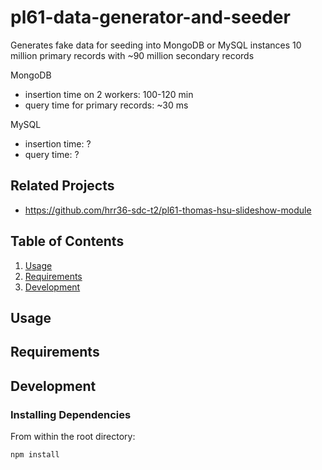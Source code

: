 # pl61-data-generator-and-seeder
Generates fake data for seeding into MongoDB or MySQL instances
10 million primary records with ~90 million secondary records

MongoDB
  - insertion time on 2 workers: 100-120 min
  - query time for primary records: ~30 ms

MySQL
  - insertion time: ?
  - query time: ?

## Related Projects

  - https://github.com/hrr36-sdc-t2/pl61-thomas-hsu-slideshow-module

## Table of Contents

1. [Usage](#Usage)
1. [Requirements](#requirements)
1. [Development](#development)

## Usage



## Requirements



## Development



### Installing Dependencies

From within the root directory:

```sh
npm install
```
